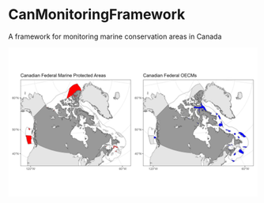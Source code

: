 # CanMonitoringFramework
A framework for monitoring marine conservation areas in Canada

![map](figures/ClosurePlot.png)